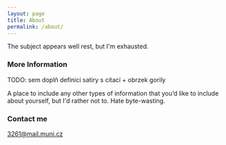 ```yaml
---
layout: page
title: About
permalink: /about/
---
```


The subject appears well rest, but I'm exhausted.

### More Information

TODO: sem doplň definici satiry s citací + obrzek gorily

A place to include any other types of information that you’d like to include about yourself, but I'd rather not to.
Hate byte-wasting.

### Contact me

[3261@mail.muni.cz](mailto:3261@mail.muni.cz)
